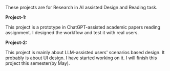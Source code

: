 These projects are for Research in AI assisted Design and Reading task.

**Project-1:**

This project is a prototype in ChatGPT-assisted academic papers reading assignment. I designed the workflow and test it with real users.

**Project-2:**

This project is mainly about LLM-assisted users' scenarios based design. It probably is about UI design. I have started working on it.
I will finish this project this semester(by May).
